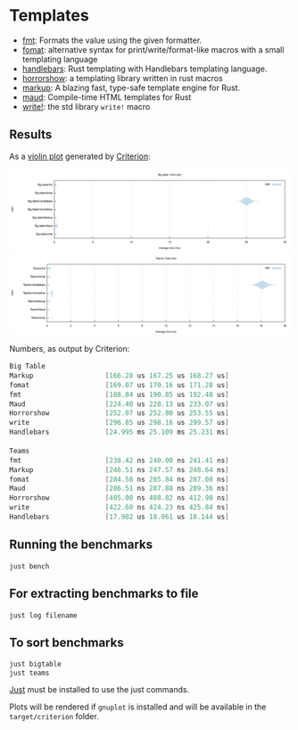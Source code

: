 # Templates

- [fmt][fmt]: Formats the value using the given formatter.
- [fomat][fomat]: alternative syntax for print/write/format-like macros with a small templating language
- [handlebars][handlebars]: Rust templating with Handlebars templating language.
- [horrorshow][horrorshow]: a templating library written in rust macros
- [markup][markup]: A blazing fast, type-safe template engine for Rust.
- [maud][maud]: Compile-time HTML templates for Rust
- [write!][write]: the std library `write!` macro


[fmt]: https://doc.rust-lang.org/std/fmt/trait.Display.html#tymethod.fmt
[fomat]: https://github.com/krdln/fomat-macros
[handlebars]: https://github.com/sunng87/handlebars-rust
[horrorshow]: https://github.com/Stebalien/horrorshow-rs
[markup]: https://github.com/utkarshkukreti/markup.rs
[maud]: https://github.com/lfairy/maud
[write]: https://doc.rust-lang.org/std/macro.write.html

## Results

As a [violin plot] generated by [Criterion]:

![Big table violin plot](big-table.svg)
![Teams violin plot](teams.svg)

[violin plot]: https://en.wikipedia.org/wiki/Violin_plot
[criterion]: https://github.com/bheisler/criterion.rs

Numbers, as output by Criterion:

```java
Big Table
Markup                  [166.28 us 167.25 us 168.27 us] 
fomat                   [169.07 us 170.16 us 171.28 us] 
fmt                     [188.84 us 190.85 us 192.48 us] 
Maud                    [224.40 us 228.13 us 233.07 us] 
Horrorshow              [252.07 us 252.80 us 253.55 us] 
write                   [296.85 us 298.16 us 299.57 us] 
Handlebars              [24.995 ms 25.109 ms 25.231 ms] 

Teams
fmt                     [238.42 ns 240.00 ns 241.41 ns] 
Markup                  [246.51 ns 247.57 ns 248.64 ns] 
fomat                   [284.58 ns 285.84 ns 287.08 ns] 
Maud                    [286.51 ns 287.88 ns 289.36 ns] 
Horrorshow              [405.00 ns 408.82 ns 412.98 ns] 
write                   [422.60 ns 424.23 ns 425.84 ns] 
Handlebars              [17.982 us 18.061 us 18.144 us] 
```

## Running the benchmarks

	just bench

## For extracting benchmarks to file
	just log filename
## To sort benchmarks
	just bigtable
	just teams
[Just](https://github.com/casey/just) must be installed to use the just commands.

Plots will be rendered if `gnuplot` is installed and will be available in the `target/criterion` folder.
